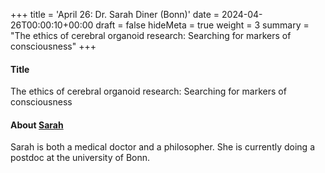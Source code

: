 +++
title = 'April 26: Dr. Sarah Diner (Bonn)'
date = 2024-04-26T00:00:10+00:00
draft = false
hideMeta = true
weight = 3
summary = "The ethics of cerebral organoid research: Searching for markers of consciousness"
+++


#### Title
The ethics of cerebral organoid research: Searching for markers of consciousness
#### About [Sarah](https://www.interdisciplinary-laboratory.hu-berlin.de/de/content/sarah-diner/index.html)
Sarah is both a medical doctor and a philosopher. She is currently doing a postdoc at the university of Bonn.  